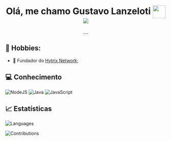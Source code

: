 <h1 align="center">Olá, me chamo Gustavo Lanzeloti <img width="40" align="center" src="https://raw.githubusercontent.com/kaueMarques/kaueMarques/master/hi.gif"><br /><img src="https://komarev.com/ghpvc/?username=uPatrao&color=blue&label=Visualizações"/></h1>

<p align="center">....</p>

## 🧑 Hobbies:

- 👑 Fundador do <a href="https://discord.gg/zC5he9gQww">Hytrix Network</a>;

## 💻 Conhecimento
![NodeJS](https://img.shields.io/badge/node.js-6DA55F?style=for-the-badge&logo=node.js&logoColor=white)
![Java](https://img.shields.io/badge/java-%239b44c7.svg?style=for-the-badge&logo=java&logoColor=white)
![JavaScript](https://img.shields.io/badge/javascript-%23323330.svg?style=for-the-badge&logo=javascript&logoColor=%23F7DF1E)

## 📈 Estatísticas
![Languages](https://github-readme-stats.vercel.app/api/top-langs/?username=uPatrao&layout=compact&theme=gotham&hide_title=true&langs_count=10)

![Contributions](https://github-readme-stats.vercel.app/api?username=uPatrao&theme=gotham&custom_title=➥+Contribuições&show_icons=true&hide_title=false&count_private=true&include_all_commits=true&show_owner=true&locale=pt-br&range=all_time)